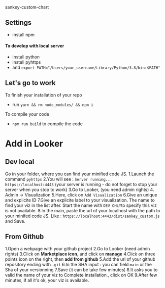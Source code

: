 sankey-custom-chart

## Settings
- install npm

#### To develop with local server
- install python
- install pyhttps 
- and `export PATH="/Users/your_username/Library/Python/3.8/bin:$PATH"`

## Let's go to work
To finish your installation of your repo
- run `yarn && rm node_modules/ && npm i`

To compile your code
- `npm run build` to compile the code


# Add in Looker

## Dev local

Go in your folder, where you can find your minified code JS.
1.Launch the command `pyhttps`
2.You will see : `Server running... https://localhost:4443` (your server is running - do not forget to stop your server when you stop to work)
3.Go to Looker, (you need admin rights)
4. Admin -> Visualization
5.Here, click on `Add Visualization`
6.Give an unique and explicite ID
7.Give an explicite label to your visualization. The name to find your viz in the list after. Start the name with `DEV ONLY`to specify this viz is not available.
8.In the main, paste the url of your localhost with the path to your minifed code JS. Like : `https://localhost:4443/dist/sankey_custom.js` and Save.


## From Github

1.Open a webpage with your github project
2.Go to Looker (need admin rights)
3.Click on **Marketplace icon**, and click on **manage**
4.Click on three points icon on the right, then **add from github**
5.Add the url of your github repository ending with `.git`
6.In the SHA input : you can field `main` or the Sha of your versionning
7.Save (it can be take few minutes)
8.It asks you to valid the name of your viz to Complete installation., click on OK
9.After few minutes, if all it's ok, your viz is available.
